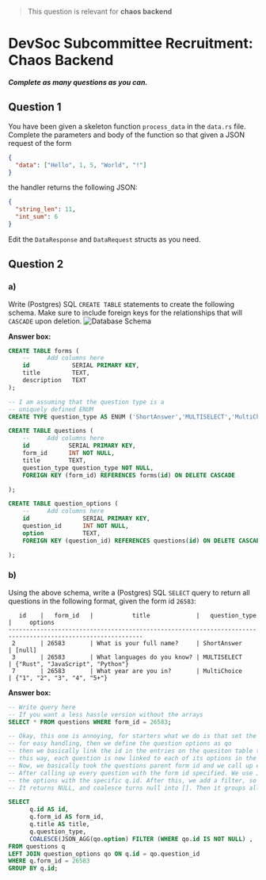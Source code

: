 > This question is relevant for **chaos backend**

# DevSoc Subcommittee Recruitment: Chaos Backend

**_Complete as many questions as you can._**

## Question 1

You have been given a skeleton function `process_data` in the `data.rs` file.
Complete the parameters and body of the function so that given a JSON request of the form

```json
{
  "data": ["Hello", 1, 5, "World", "!"]
}
```

the handler returns the following JSON:

```json
{
  "string_len": 11,
  "int_sum": 6
}
```

Edit the `DataResponse` and `DataRequest` structs as you need.

## Question 2

### a)

Write (Postgres) SQL `CREATE TABLE` statements to create the following schema.
Make sure to include foreign keys for the relationships that will `CASCADE` upon deletion.
![Database Schema](db_schema.png)

**Answer box:**

```sql
CREATE TABLE forms (
    --     Add columns here
    id            SERIAL PRIMARY KEY,
    title         TEXT,
    description   TEXT
);

-- I am assuming that the question type is a
-- uniquely defined ENUM
CREATE TYPE question_type AS ENUM ('ShortAnswer','MULTISELECT','MultiChoice');

CREATE TABLE questions (
    --     Add columns here
    id           SERIAL PRIMARY KEY,
    form_id      INT NOT NULL,
    title        TEXT,
    question_type question_type NOT NULL,
    FOREIGN KEY (form_id) REFERENCES forms(id) ON DELETE CASCADE

);

CREATE TABLE question_options (
    --     Add columns here
    id               SERIAL PRIMARY KEY,
    question_id      INT NOT NULL,
    option           TEXT,
    FOREIGN KEY (question_id) REFERENCES questions(id) ON DELETE CASCADE

);
```

### b)

Using the above schema, write a (Postgres) SQL `SELECT` query to return all questions in the following format, given the form id `26583`:

```
   id    |   form_id   |           title             |   question_type   |     options
------------------------------------------------------------------------------------------------------------
 2       | 26583       | What is your full name?     | ShortAnswer       | [null]
 3       | 26583       | What languages do you know? | MULTISELECT      | {"Rust", "JavaScript", "Python"}
 7       | 26583       | What year are you in?       | MultiChoice       | {"1", "2", "3", "4", "5+"}
```

**Answer box:**

```sql
-- Write query here
-- If you want a less hassle version without the arrays
SELECT * FROM questions WHERE form_id = 26583;

-- Okay, this one is annoying, for starters what we do is that set the questions table as q
-- for easy handling, then we define the question options as qo
-- then we basically link the id in the entries on the quesiton table to the parent id in the question options
-- this way, each question is now linked to each of its options in the table
-- Now, we basically took the questions parent form id and we call up every question from that form?
-- After calling up every question with the form id specified. We use JSON.AGG where we aggregate all
-- the options with the specific q.id. After this, we add a filter, so if we have a question with no options
-- It returns NULL, and coalesce turns null into []. Then it groups all them into an array, and we get a cut table.

SELECT
      q.id AS id,
      q.form_id AS form_id,
      q.title AS title,
      q.question_type,
      COALESCE(JSON_AGG(qo.option) FILTER (WHERE qo.id IS NOT NULL) , '[]') AS options
FROM questions q
LEFT JOIN question_options qo ON q.id = qo.question_id
WHERE q.form_id = 26583
GROUP BY q.id;
```
